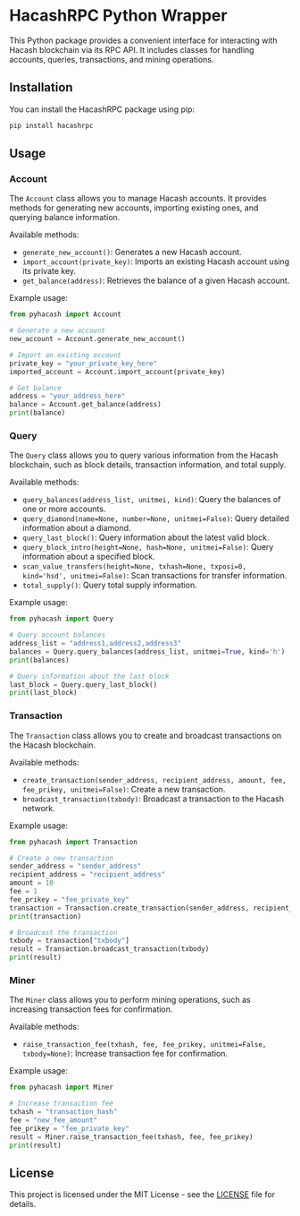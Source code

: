 # HacashRPC Python Wrapper

This Python package provides a convenient interface for interacting with Hacash blockchain via its RPC API. It includes classes for handling accounts, queries, transactions, and mining operations.

## Installation

You can install the HacashRPC package using pip:

```bash
pip install hacashrpc
```

## Usage

### Account

The `Account` class allows you to manage Hacash accounts. It provides methods for generating new accounts, importing existing ones, and querying balance information.

Available methods:

- `generate_new_account()`: Generates a new Hacash account.
- `import_account(private_key)`: Imports an existing Hacash account using its private key.
- `get_balance(address)`: Retrieves the balance of a given Hacash account.

Example usage:

```python
from pyhacash import Account

# Generate a new account
new_account = Account.generate_new_account()

# Import an existing account
private_key = "your_private_key_here"
imported_account = Account.import_account(private_key)

# Get balance
address = "your_address_here"
balance = Account.get_balance(address)
print(balance)
```

### Query

The `Query` class allows you to query various information from the Hacash blockchain, such as block details, transaction information, and total supply.

Available methods:

- `query_balances(address_list, unitmei, kind)`: Query the balances of one or more accounts.
- `query_diamond(name=None, number=None, unitmei=False)`: Query detailed information about a diamond.
- `query_last_block()`: Query information about the latest valid block.
- `query_block_intro(height=None, hash=None, unitmei=False)`: Query information about a specified block.
- `scan_value_transfers(height=None, txhash=None, txposi=0, kind='hsd', unitmei=False)`: Scan transactions for transfer information.
- `total_supply()`: Query total supply information.

Example usage:

```python
from pyhacash import Query

# Query account balances
address_list = "address1,address2,address3"
balances = Query.query_balances(address_list, unitmei=True, kind='h')
print(balances)

# Query information about the last block
last_block = Query.query_last_block()
print(last_block)
```

### Transaction

The `Transaction` class allows you to create and broadcast transactions on the Hacash blockchain.

Available methods:

- `create_transaction(sender_address, recipient_address, amount, fee, fee_prikey, unitmei=False)`: Create a new transaction.
- `broadcast_transaction(txbody)`: Broadcast a transaction to the Hacash network.

Example usage:

```python
from pyhacash import Transaction

# Create a new transaction
sender_address = "sender_address"
recipient_address = "recipient_address"
amount = 10
fee = 1
fee_prikey = "fee_private_key"
transaction = Transaction.create_transaction(sender_address, recipient_address, amount, fee, fee_prikey)
print(transaction)

# Broadcast the transaction
txbody = transaction["txbody"]
result = Transaction.broadcast_transaction(txbody)
print(result)
```

### Miner

The `Miner` class allows you to perform mining operations, such as increasing transaction fees for confirmation.

Available methods:

- `raise_transaction_fee(txhash, fee, fee_prikey, unitmei=False, txbody=None)`: Increase transaction fee for confirmation.

Example usage:

```python
from pyhacash import Miner

# Increase transaction fee
txhash = "transaction_hash"
fee = "new_fee_amount"
fee_prikey = "fee_private_key"
result = Miner.raise_transaction_fee(txhash, fee, fee_prikey)
print(result)
```

## License

This project is licensed under the MIT License - see the [LICENSE](LICENSE) file for details.
```

